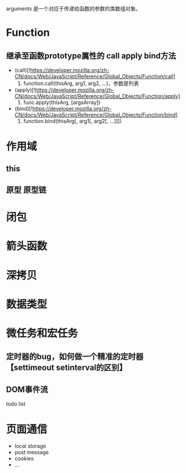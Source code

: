 arguments 是一个对应于传递给函数的参数的类数组对象。
# Function
## 继承至函数prototype属性的 call apply bind方法
- (call)[!https://developer.mozilla.org/zh-CN/docs/Web/JavaScript/Reference/Global_Objects/Function/call]
  1. function.call(thisArg, arg1, arg2, ...)，参数是列表
- (apply)[!https://developer.mozilla.org/zh-CN/docs/Web/JavaScript/Reference/Global_Objects/Function/apply]
  1. func.apply(thisArg, [argsArray])
- (bind)[!https://developer.mozilla.org/zh-CN/docs/Web/JavaScript/Reference/Global_Objects/Function/bind]
  1. function.bind(thisArg[, arg1[, arg2[, ...]]])
# 作用域
## this
## 原型 原型链
# 闭包
# 箭头函数
# 深拷贝
# 数据类型
# 微任务和宏任务
## 定时器的bug，如何做一个精准的定时器【settimeout setinterval的区别】
## DOM事件流
todo list
# 页面通信
 - local storage
 - post message
 - cookies
 - ...